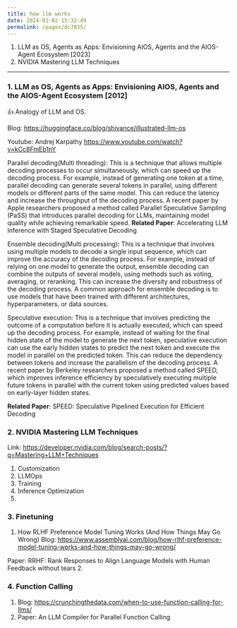 ```yaml
---
title: how llm works
date: 2024-01-02 15:32:49
permalink: /pages/dc7035/
---
```

1. LLM as OS, Agents as Apps: Envisioning AIOS, Agents and the AIOS-Agent Ecosystem [2023]
2. NVIDIA Mastering LLM Techniques

---
### 1. LLM as OS, Agents as Apps: Envisioning AIOS, Agents and the AIOS-Agent Ecosystem [2012]
:thumbsup: 
Analogy of LLM and OS.

Blog: https://huggingface.co/blog/shivance/illustrated-llm-os

Youtube: Andrej Karpathy https://www.youtube.com/watch?v=kCc8FmEb1nY

Parallel decoding(Multi threading): This is a technique that allows multiple decoding processes to occur simultaneously, which can speed up the decoding process. For example, instead of generating one token at a time, parallel decoding can generate several tokens in parallel, using different models or different parts of the same model. This can reduce the latency and increase the throughput of the decoding process. A recent paper by Apple researchers proposed a method called Parallel Speculative Sampling (PaSS) that introduces parallel decoding for LLMs, maintaining model quality while achieving remarkable speed.
**Related Paper**: Accelerating LLM Inference with Staged Speculative Decoding

Ensemble decoding(Multi processing): This is a technique that involves using multiple models to decode a single input sequence, which can improve the accuracy of the decoding process. For example, instead of relying on one model to generate the output, ensemble decoding can combine the outputs of several models, using methods such as voting, averaging, or reranking. This can increase the diversity and robustness of the decoding process. A common approach for ensemble decoding is to use models that have been trained with different architectures, hyperparameters, or data sources.

Speculative execution: This is a technique that involves predicting the outcome of a computation before it is actually executed, which can speed up the decoding process. For example, instead of waiting for the final hidden state of the model to generate the next token, speculative execution can use the early hidden states to predict the next token and execute the model in parallel on the predicted token. This can reduce the dependency between tokens and increase the parallelism of the decoding process. A recent paper by Berkeley researchers proposed a method called SPEED, which improves inference efficiency by speculatively executing multiple future tokens in parallel with the current token using predicted values based on early-layer hidden states.

**Related Paper**: SPEED: Speculative Pipelined Execution for Efficient Decoding


### 2. NVIDIA Mastering LLM Techniques
Link: https://developer.nvidia.com/blog/search-posts/?q=Mastering+LLM+Techniques

1. Customization
2. LLMOps
3. Training
4. Inference Optimization
5. 

### 3. Finetuning
1. How RLHF Preference Model Tuning Works (And How Things May Go Wrong)
  Blog: https://www.assemblyai.com/blog/how-rlhf-preference-model-tuning-works-and-how-things-may-go-wrong/

  Paper: RRHF: Rank Responses to Align Language Models with Human Feedback without tears
2. 

### 4. Function Calling
1. Blog: https://crunchingthedata.com/when-to-use-function-calling-for-llms/
2. Paper: An LLM Compiler for Parallel Function Calling
